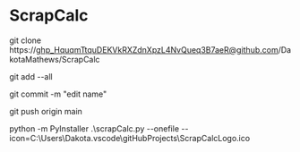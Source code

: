 # ScrapCalc
git clone https://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@github.com/DakotaMathews/ScrapCalc

git add --all

git commit -m "edit name"

git push origin main

python -m PyInstaller .\scrapCalc.py --onefile --icon=C:\Users\Dakota\.vscode\gitHubProjects\ScrapCalcLogo.ico